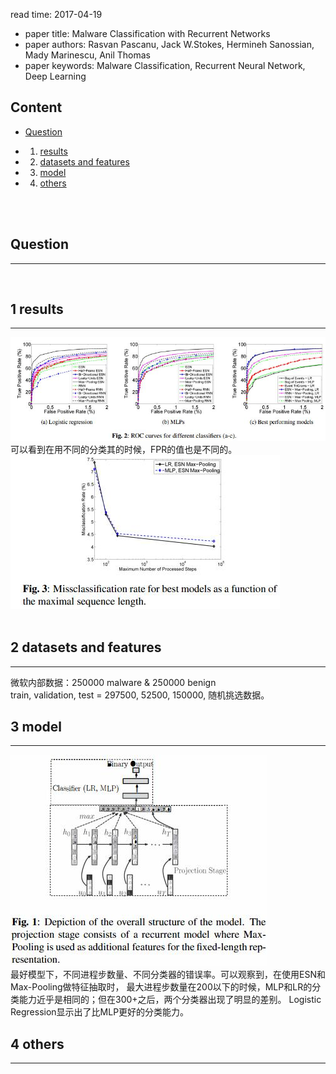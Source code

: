 read time: 2017-04-19
* paper title: Malware Classification with Recurrent Networks <br />
* paper authors: Rasvan Pascanu, Jack W.Stokes, Hermineh Sanossian, Mady Marinescu, Anil Thomas <br />
* paper keywords: Malware Classification, Recurrent Neural Network, Deep Learning <br />

## Content

* [Question](#question)

* 1. [results](#1-results)

* 2. [datasets and features](#2-datasets-and-features)

* 3. [model](#3-model)

* 4. [others](#4-others)

 <br /> <br />


## Question
------------------------------------------------------------------------------------
 <br />


## 1 results
------------------------------------------------------------------------------------
![images](../images/20170419/results-01.jpg) <br />
可以看到在用不同的分类其的时候，FPR的值也是不同的。 <br />
![images](../images/20170419/results-02.jpg) <br />
 <br />


## 2 datasets and features
------------------------------------------------------------------------------------
微软内部数据：250000 malware & 250000 benign <br />
train, validation, test = 297500, 52500, 150000, 随机挑选数据。
 <br />


## 3 model
-------------------------------------------------------------------------------------
![model](../images/20170419/model-01.jpg) <br />
最好模型下，不同进程步数量、不同分类器的错误率。可以观察到，在使用ESN和Max-Pooling做特征抽取时，
最大进程步数量在200以下的时候，MLP和LR的分类能力近乎是相同的；但在300+之后，两个分类器出现了明显的差别。
Logistic Regression显示出了比MLP更好的分类能力。
 <br />


## 4 others
--------------------------------------------------------------------------------------
 <br />
